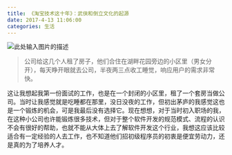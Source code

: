 ```yaml
---
title: 《淘宝技术这十年》：武侠和倒立文化的起源
date: 2017-4-13 11:06:00
categories: 生活
---
```


![此处输入图片的描述][1]

<!-- more -->

> 公司给这几个人租了房子，他们合住在湖畔花园旁边的小区里（男女分开），每天睁开眼就去公司，半夜两三点收工睡觉，响应用户的需求非常快。

这让我想起我第一份面试的工作，也是在一个封闭的小区里，租了一个套房当做公司。当时让我感觉就是吃睡都在那里，没日没夜的工作，但初出茅庐的我感觉这也是一个锻炼的机会，可是我最后没有选择它。现在想想，对于当时初入职场的我，在这种小公司也许能锻炼很多技术，但对于整个软件开发的规范模式、流程的认识不会有很好的帮助，也就不能从大体上去了解软件开发这个行业，我想这应该比较适合有一定经验的人去工作，也不知道他们招初级程序员的初衷是便宜劳动力，还是真的为了培养人才。


  [1]: https://timgsa.baidu.com/timg?image&quality=80&size=b9999_10000&sec=1492063172740&di=2c17a4d111b6fe99741ea2890f8e2242&imgtype=0&src=http://www.ctps.cn/PhotoNet/Profiles/%25BA%25EC%25D0%25E4%25CC%25ED%25CF%25E3/2010129173107358.jpg
